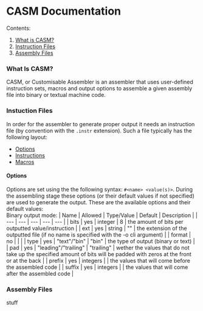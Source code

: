 # CASM Documentation

Contents:</b>
1. [What is CASM?](#what-is-casm)
2. [Instruction Files](#instuction-files)
3. [Assembly Files](#assembly-files)

### What Is CASM?
CASM, or Customisable Assembler is an assembler that uses user-defined instruction sets, macros and output options to assemble a given assembly file into binary or textual machine code.
</b>


### Instuction Files
In order for the assembler to generate proper output it needs an instruction file (by convention with the `.instr` extension). Such a file typically has the following layout:
- [Options](#options)
- [Instructions](#instructions)
- [Macros](#macros)
</b>

#### Options
Options are set using the the following syntax: `#<name> <value(s)>`. During the assembling stage these options (or their default values if not specified) are used to generate the output.
</b>
These are the available options and their default values:
<br>
Binary output mode:
</b>
| Name | Allowed | Type/Value | Default | Description |
| --- | --- | --- | --- | --- |
| bits | yes | integer | 8 | the amount of bits per outputted value/instruction |
| ext | yes | string | "" | the extension of the outputted file (if no name is specified with the -o cli argument) |
| format | no | | |
| type | yes | "text"/"bin" | "bin" | the type of output (binary or text) |
| pad | yes | "leading"/"trailing" | "trailing" | wether the values that do not take up the specified amount of bits will be padded with zeros at the front or at the back |
| prefix | yes | integers | | the values that will come before the assembled code |
| suffix | yes | integers | | the values that will come after the assembled code |

### Assembly Files
stuff